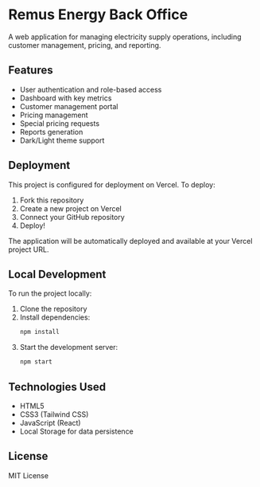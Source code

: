 # Remus Energy Back Office

A web application for managing electricity supply operations, including customer management, pricing, and reporting.

## Features

- User authentication and role-based access
- Dashboard with key metrics
- Customer management portal
- Pricing management
- Special pricing requests
- Reports generation
- Dark/Light theme support

## Deployment

This project is configured for deployment on Vercel. To deploy:

1. Fork this repository
2. Create a new project on Vercel
3. Connect your GitHub repository
4. Deploy!

The application will be automatically deployed and available at your Vercel project URL.

## Local Development

To run the project locally:

1. Clone the repository
2. Install dependencies:
   ```bash
   npm install
   ```
3. Start the development server:
   ```bash
   npm start
   ```

## Technologies Used

- HTML5
- CSS3 (Tailwind CSS)
- JavaScript (React)
- Local Storage for data persistence

## License

MIT License 